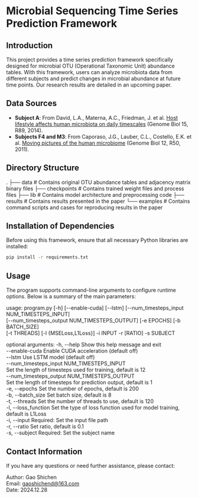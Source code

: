 # Microbial Sequencing Time Series Prediction Framework

## Introduction

This project provides a time series prediction framework specifically designed for microbial OTU (Operational Taxonomic Unit) abundance tables. With this framework, users can analyze microbiota data from different subjects and predict changes in microbial abundance at future time points. Our research results are detailed in an upcoming paper.

## Data Sources

- **Subject A**: From David, L.A., Materna, A.C., Friedman, J. et al. [Host lifestyle affects human microbiota on daily timescales](https://doi.org/10.1186/gb-2014-15-7-r89) (Genome Biol 15, R89, 2014).
- **Subjects F4 and M3**: From Caporaso, J.G., Lauber, C.L., Costello, E.K. et al. [Moving pictures of the human microbiome](https://doi.org/10.1186/gb-2011-12-5-r50) (Genome Biol 12, R50, 2011).

## Directory Structure
.
├── data                    # Contains original OTU abundance tables and adjacency matrix binary files
├── checkpoints             # Contains trained weight files and process files
├── lib                     # Contains model architecture and preprocessing code
├── results                 # Contains results presented in the paper
└── examples                # Contains command scripts and cases for reproducing results in the paper


## Installation of Dependencies

Before using this framework, ensure that all necessary Python libraries are installed:

```bash
pip install -r requirements.txt
```

## Usage
The program supports command-line arguments to configure runtime options. Below is a summary of the main parameters:  

usage: program.py [-h] [--enable-cuda] [--lstm] [--num_timesteps_input NUM_TIMESTEPS_INPUT]  
                 [--num_timesteps_output NUM_TIMESTEPS_OUTPUT] [-e EPOCHS] [-b BATCH_SIZE]  
                 [-t THREADS] [-l {MSELoss,L1Loss}] -i INPUT -r [RATIO] -s SUBJECT  

optional arguments:
  -h, --help            Show this help message and exit  
  --enable-cuda         Enable CUDA acceleration (default off)  
  --lstm                Use LSTM model (default off)  
  --num_timesteps_input NUM_TIMESTEPS_INPUT  
                        Set the length of timesteps used for training, default is 12  
  --num_timesteps_output NUM_TIMESTEPS_OUTPUT  
                        Set the length of timesteps for prediction output, default is 1  
  -e, --epochs          Set the number of epochs, default is 200  
  -b, --batch_size      Set batch size, default is 8  
  -t, --threads         Set the number of threads to use, default is 120  
  -l, --loss_function   Set the type of loss function used for model training, default is L1Loss  
  -i, --input           Required: Set the input file path  
  -r, --ratio           Set ratio, default is 0.1  
  -s, --subject         Required: Set the subject name  


## Contact Information
If you have any questions or need further assistance, please contact:  

Author: Gao Shichen   
Email: gaoshichend@163.com  
Date: 2024.12.28  
